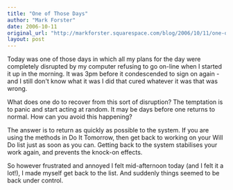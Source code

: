 ```yaml
---
title: "One of Those Days"
author: "Mark Forster"
date: 2006-10-11
original_url: "http://markforster.squarespace.com/blog/2006/10/11/one-of-those-days.html"
layout: post
---
```


Today was one of those days in which all my plans for the day were completely disrupted by my computer refusing to go on-line when I started it up in the morning. It was 3pm before it condescended to sign on again - and I still don't know what it was I did that cured whatever it was that was wrong.

What does one do to recover from this sort of disruption? The temptation is to panic and start acting at random. It may be days before one returns to normal. How can you avoid this happening?

The answer is to return as quickly as possible to the system. If you are using the methods in Do It Tomorrow, then get back to working on your Will Do list just as soon as you can. Getting back to the system stabilises your work again, and prevents the knock-on effects.

So however frustrated and annoyed I felt mid-afternoon today (and I felt it a lot!), I made myself get back to the list. And suddenly things seemed to be back under control.
